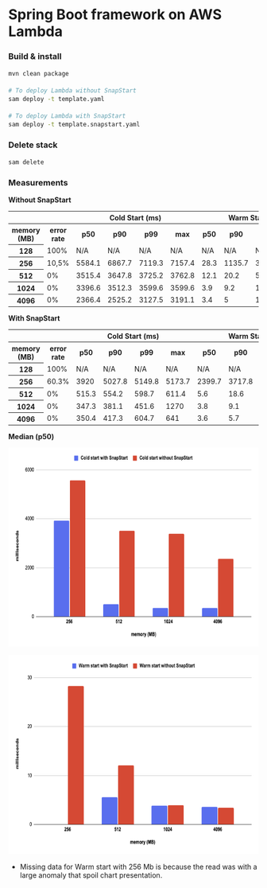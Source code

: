 # Spring Boot framework on AWS Lambda

### Build & install

```bash
mvn clean package 

# To deploy Lambda without SnapStart
sam deploy -t template.yaml

# To deploy Lambda with SnapStart
sam deploy -t template.snapstart.yaml
```

### Delete stack

```bash
sam delete
```

### Measurements

**Without SnapStart**

<table class="table-bordered">
        <tr>
            <th colspan="2" style="horizontal-align : middle;text-align:center;"></th>
            <th colspan="4" style="horizontal-align : middle;text-align:center;">Cold Start (ms)</th>
            <th colspan="4" style="horizontal-align : middle;text-align:center;">Warm Start (ms)</th>           
        </tr>
        <tr>
            <th scope="col"> memory (MB)</th>
            <th scope="col">error rate</th>
            <th scope="col">p50</th>
            <th scope="col">p90</th>
            <th scope="col">p99</th>
            <th scope="col">max</th>
            <th scope="col">p50</th>
            <th scope="col">p90</th>
            <th scope="col">p99</th>
            <th scope="col">max</th>
        </tr>        
        <tr>
            <th>128</th>
            <td>100%</td>
            <td>N/A</td>
            <td>N/A</td>
            <td>N/A</td>
            <td>N/A</td>
            <td>N/A</td>
            <td>N/A</td>
            <td>N/A</td>
            <td>N/A</td>
        </tr>
        <tr>
            <th>256</th>
            <td>10,5%</td>
            <td>5584.1</td>
            <td>6867.7</td>
            <td>7119.3</td>
            <td>7157.4</td>
            <td>28.3</td>
            <td>1135.7</td>
            <td>3582.5</td>
            <td>3808.8</td>
        </tr>
        <tr>
            <th>512</th>
            <td>0%</td>
            <td>3515.4</td>
            <td>3647.8</td>
            <td>3725.2</td>
            <td>3762.8</td>
            <td>12.1</td>
            <td>20.2</td>
            <td>52.9</td>
            <td>180.6</td>
        </tr>
        <tr>
            <th>1024</th>
            <td>0%</td>
            <td>3396.6</td>
            <td>3512.3</td>
            <td>3599.6</td>
            <td>3599.6</td>
            <td>3.9</td>
            <td>9.2</td>
            <td>18.5</td>
            <td>94.7</td>
        </tr>
        <tr>
            <th>4096</th>
            <td>0%</td>
            <td>2366.4</td>
            <td>2525.2</td>
            <td>3127.5</td>
            <td>3191.1</td>
            <td>3.4</td>
            <td>5</td>
            <td>10.6</td>
            <td>33.4</td>
        </tr>
</table>

**With SnapStart**

<table class="table-bordered">
        <tr>
            <th colspan="2" style="horizontal-align : middle;text-align:center;"></th>
            <th colspan="4" style="horizontal-align : middle;text-align:center;">Cold Start (ms)</th>
            <th colspan="4" style="horizontal-align : middle;text-align:center;">Warm Start (ms)</th>           
        </tr>
        <tr>
            <th scope="col"> memory (MB)</th>
            <th scope="col">error rate</th>
            <th scope="col">p50</th>
            <th scope="col">p90</th>
            <th scope="col">p99</th>
            <th scope="col">max</th>
            <th scope="col">p50</th>
            <th scope="col">p90</th>
            <th scope="col">p99</th>
            <th scope="col">max</th>
        </tr>        
        <tr>
            <th>128</th>
            <td>100%</td>
            <td>N/A</td>
            <td>N/A</td>
            <td>N/A</td>
            <td>N/A</td>
            <td>N/A</td>
            <td>N/A</td>
            <td>N/A</td>
            <td>N/A</td>
        </tr>
        <tr>
            <th>256</th>
            <td>60.3%</td>
            <td>3920</td>
            <td>5027.8</td>
            <td>5149.8</td>
            <td>5173.7</td>
            <td>2399.7</td>
            <td>3717.8</td>
            <td>3931.8</td>
            <td>4141.4</td>
        </tr>
        <tr>
            <th>512</th>
            <td>0%</td>
            <td>515.3</td>
            <td>554.2</td>
            <td>598.7</td>
            <td>611.4</td>
            <td>5.6</td>
            <td>18.6</td>
            <td>37.1</td>
            <td>54.3</td>
        </tr>
        <tr>
            <th>1024</th>
            <td>0%</td>
            <td>347.3</td>
            <td>381.1</td>
            <td>451.6</td>
            <td>1270</td>
            <td>3.8</td>
            <td>9.1</td>
            <td>17.1</td>
            <td>32.3</td>
        </tr>
        <tr>
            <th>4096</th>
            <td>0%</td>
            <td>350.4</td>
            <td>417.3</td>
            <td>604.7</td>
            <td>641</td>
            <td>3.6</td>
            <td>5.7</td>
            <td>16.9</td>
            <td>65.1</td>
        </tr>
</table>

**Median (p50)**

<p align="center">
  <img alt="Spring Boot Cold start median - SnapStart comparison" src="../images/spring_boot_cold_start_median.png" width="700" height="400">
</p>
<p align="center">
    <img alt="Spring Boot Warm start median - SnapStart comparison" src="../images/spring_boot_warm_start_median.png" width="700" height="400">
</p>


* Missing data for Warm start with 256 Mb is because the read was with a large anomaly that spoil chart presentation.

